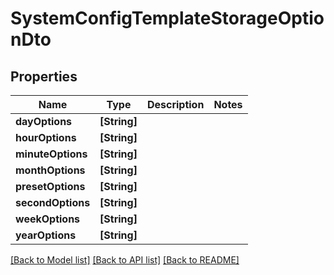 # SystemConfigTemplateStorageOptionDto

## Properties
Name | Type | Description | Notes
------------ | ------------- | ------------- | -------------
**dayOptions** | **[String]** |  | 
**hourOptions** | **[String]** |  | 
**minuteOptions** | **[String]** |  | 
**monthOptions** | **[String]** |  | 
**presetOptions** | **[String]** |  | 
**secondOptions** | **[String]** |  | 
**weekOptions** | **[String]** |  | 
**yearOptions** | **[String]** |  | 

[[Back to Model list]](../README.md#documentation-for-models) [[Back to API list]](../README.md#documentation-for-api-endpoints) [[Back to README]](../README.md)


